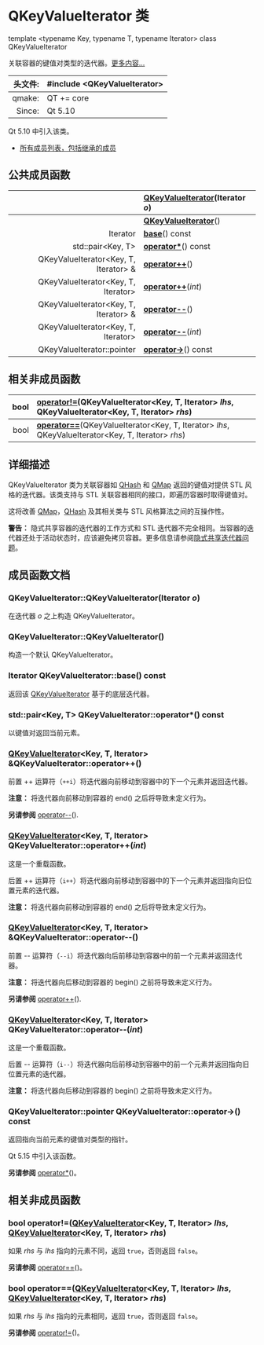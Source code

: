 # QKeyValueIterator 类

template <typename Key, typename T, typename Iterator> class QKeyValueIterator

关联容器的键值对类型的迭代器。[更多内容...](QKeyValueIterator.md#详细描述)

| 头文件: | #include \<QKeyValueIterator> |
| -------: | :---------------------------- |
| qmake:  | QT += core                   |
| Since:  | Qt 5.10                      |

Qt 5.10 中引入该类。

- [所有成员列表，包括继承的成员](../../K/QKeyValueIterator/QKeyValueIterator-members.md)



## 公共成员函数

|                                       | **[QKeyValueIterator](QKeyValueIterator.md#qkeyvalueiteratorqkeyvalueiteratoriterator-o)**(Iterator *o*) |
| -------------------------------------: | :------------------------------------------------------------ |
|                                       | **[QKeyValueIterator](QKeyValueIterator.md#qkeyvalueiteratorqkeyvalueiterator)**() |
| Iterator                              | **[base](QKeyValueIterator.md#iterator-qkeyvalueiteratorbase-const)**() const |
| std::pair<Key, T>                     | **[operator\*](QKeyValueIterator.md#stdpairkey-t-qkeyvalueiteratoroperator-const)**() const |
| QKeyValueIterator<Key, T, Iterator> & | **[operator++](QKeyValueIterator.md#qkeyvalueiteratorkey-t-iterator-qkeyvalueiteratoroperator)**() |
| QKeyValueIterator<Key, T, Iterator>   | **[operator++](QKeyValueIterator.md#qkeyvalueiteratorkey-t-iterator-qkeyvalueiteratoroperatorint)**(*int*) |
| QKeyValueIterator<Key, T, Iterator> & | **[operator--](QKeyValueIterator.md#qkeyvalueiteratorkey-t-iterator-qkeyvalueiteratoroperator--)**() |
| QKeyValueIterator<Key, T, Iterator>   | **[operator--](QKeyValueIterator.md#qkeyvalueiteratorkey-t-iterator-qkeyvalueiteratoroperator--int)**(*int*) |
| QKeyValueIterator::pointer            | **[operator->](QKeyValueIterator.md#qkeyvalueiteratorpointer-qkeyvalueiteratoroperator--const)**() const |



## 相关非成员函数

| bool | **[operator!=](QKeyValueIterator.md#bool-operatorqkeyvalueiteratorkey-t-iterator-lhs-qkeyvalueiteratorkey-t-iterator-rhs)**(QKeyValueIterator<Key, T, Iterator> *lhs*, QKeyValueIterator<Key, T, Iterator> *rhs*) |
| ----: | :------------------------------------------------------------ |
| bool | **[operator==](QKeyValueIterator.md#bool-operatorqkeyvalueiteratorkey-t-iterator-lhs-qkeyvalueiteratorkey-t-iterator-rhs-1)**(QKeyValueIterator<Key, T, Iterator> *lhs*, QKeyValueIterator<Key, T, Iterator> *rhs*) |



## 详细描述

QKeyValueIterator 类为关联容器如 [QHash](https://doc.qt.io/qt-5/qhash.html#qhash) 和 [QMap](../../M/QMap/QMap.md) 返回的键值对提供 STL 风格的迭代器。该类支持与 STL 关联容器相同的接口，即遍历容器时取得键值对。

这将改善 [QMap](../../M/QMap/QMap.md)，[QHash](https://doc.qt.io/qt-5/qhash.html#qhash) 及其相关类与 STL 风格算法之间的互操作性。

**警告：** 隐式共享容器的迭代器的工作方式和 STL 迭代器不完全相同。当容器的迭代器还处于活动状态时，应该避免拷贝容器。更多信息请参阅[隐式共享迭代器问题](../../C/Container_Classes/Container_Classes.md#隐式共享迭代器问题)。

## 成员函数文档

### QKeyValueIterator::QKeyValueIterator(Iterator *o*)

在迭代器 *o* 之上构造 QKeyValueIterator。

### QKeyValueIterator::QKeyValueIterator()

构造一个默认 QKeyValueIterator。

### Iterator QKeyValueIterator::base() const

返回该 [QKeyValueIterator](../../K/QKeyValueIterator/QKeyValueIterator.md) 基于的底层迭代器。

### std::pair<Key, T> QKeyValueIterator::operator*() const

以键值对返回当前元素。

### [QKeyValueIterator](QKeyValueIterator.md#qkeyvalueiteratorqkeyvalueiterator)<Key, T, Iterator> &QKeyValueIterator::operator++()

前置 ++ 运算符（`++i`）将迭代器向前移动到容器中的下一个元素并返回迭代器。

**注意：** 将迭代器向前移动到容器的 end() 之后将导致未定义行为。

**另请参阅** [operator--](QKeyValueIterator.md#qkeyvalueiteratorkey-t-iterator-qkeyvalueiteratoroperator--)().

### [QKeyValueIterator](QKeyValueIterator.md#qkeyvalueiteratorqkeyvalueiterator)<Key, T, Iterator> QKeyValueIterator::operator++(*int*)

这是一个重载函数。

后置 ++ 运算符（`i++`）将迭代器向前移动到容器中的下一个元素并返回指向旧位置元素的迭代器。

**注意：** 将迭代器向前移动到容器的 end() 之后将导致未定义行为。

### [QKeyValueIterator](QKeyValueIterator.md#qkeyvalueiteratorqkeyvalueiterator)<Key, T, Iterator> &QKeyValueIterator::operator--()

前置 -- 运算符（`--i`）将迭代器向后前移动到容器中的前一个元素并返回迭代器。

**注意：** 将迭代器向后移动到容器的 begin() 之前将导致未定义行为。

**另请参阅** [operator++](QKeyValueIterator.md#qkeyvalueiteratorkey-t-iterator-qkeyvalueiteratoroperator)().

### [QKeyValueIterator](QKeyValueIterator.md#qkeyvalueiteratorqkeyvalueiterator)<Key, T, Iterator> QKeyValueIterator::operator--(*int*)

这是一个重载函数。

后置 -- 运算符（`i--`）将迭代器向后前移动到容器中的前一个元素并返回指向旧位置元素的迭代器。

**注意：** 将迭代器向后移动到容器的 begin() 之前将导致未定义行为。

### QKeyValueIterator::pointer QKeyValueIterator::operator->() const

返回指向当前元素的键值对类型的指针。

Qt 5.15 中引入该函数。

**另请参阅** [operator*](QKeyValueIterator.md#stdpairkey-t-qkeyvalueiteratoroperator-const)()。

## 相关非成员函数

### bool operator!=([QKeyValueIterator](QKeyValueIterator.md#qkeyvalueiteratorqkeyvalueiterator)<Key, T, Iterator> *lhs*, [QKeyValueIterator](QKeyValueIterator.md#qkeyvalueiteratorqkeyvalueiterator)<Key, T, Iterator> *rhs*)

如果 *rhs* 与 *lhs* 指向的元素不同，返回 `true`，否则返回 `false`。

**另请参阅** [operator==](QKeyValueIterator.md#bool-operatorqkeyvalueiteratorkey-t-iterator-lhs-qkeyvalueiteratorkey-t-iterator-rhs-1)()。

### bool operator==([QKeyValueIterator](QKeyValueIterator.md#qkeyvalueiteratorqkeyvalueiterator)<Key, T, Iterator> *lhs*, [QKeyValueIterator](QKeyValueIterator.md#qkeyvalueiteratorqkeyvalueiterator)<Key, T, Iterator> *rhs*)

如果 *rhs* 与 *lhs* 指向的元素相同，返回 `true`，否则返回 `false`。

**另请参阅** [operator!=](QKeyValueIterator.md#bool-operatorqkeyvalueiteratorkey-t-iterator-lhs-qkeyvalueiteratorkey-t-iterator-rhs)()。
